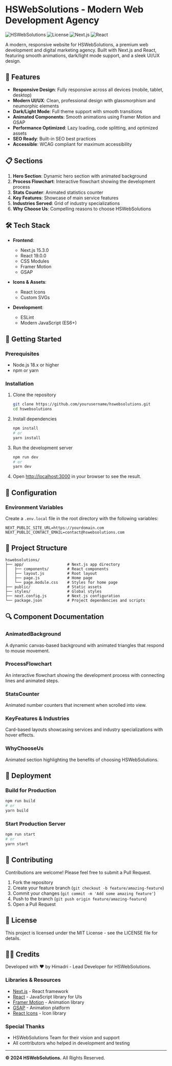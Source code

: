 # HSWebSolutions - Modern Web Development Agency

![HSWebSolutions](https://img.shields.io/badge/HSWebSolutions-Premium%20Web%20Services-673AB7)
![License](https://img.shields.io/badge/license-MIT-green)
![Next.js](https://img.shields.io/badge/Next.js-15.3.0-black)
![React](https://img.shields.io/badge/React-19.0.0-blue)

A modern, responsive website for HSWebSolutions, a premium web development and digital marketing agency. Built with Next.js and React, featuring smooth animations, dark/light mode support, and a sleek UI/UX design.

## 🚀 Features

- **Responsive Design**: Fully responsive across all devices (mobile, tablet, desktop)
- **Modern UI/UX**: Clean, professional design with glassmorphism and neumorphic elements
- **Dark/Light Mode**: Full theme support with smooth transitions
- **Animated Components**: Smooth animations using Framer Motion and GSAP
- **Performance Optimized**: Lazy loading, code splitting, and optimized assets
- **SEO Ready**: Built-in SEO best practices
- **Accessible**: WCAG compliant for maximum accessibility

## 📋 Sections

1. **Hero Section**: Dynamic hero section with animated background
2. **Process Flowchart**: Interactive flowchart showing the development process
3. **Stats Counter**: Animated statistics counter
4. **Key Features**: Showcase of main service features
5. **Industries Served**: Grid of industry specializations
6. **Why Choose Us**: Compelling reasons to choose HSWebSolutions

## 🛠️ Tech Stack

- **Frontend**: 
  - Next.js 15.3.0
  - React 19.0.0
  - CSS Modules
  - Framer Motion
  - GSAP

- **Icons & Assets**:
  - React Icons
  - Custom SVGs

- **Development**:
  - ESLint
  - Modern JavaScript (ES6+)

## 🚦 Getting Started

### Prerequisites

- Node.js 18.x or higher
- npm or yarn

### Installation

1. Clone the repository
   ```bash
   git clone https://github.com/yourusername/hswebsolutions.git
   cd hswebsolutions
   ```

2. Install dependencies
   ```bash
   npm install
   # or
   yarn install
   ```

3. Run the development server
   ```bash
   npm run dev
   # or
   yarn dev
   ```

4. Open [http://localhost:3000](http://localhost:3000) in your browser to see the result.

## 🔧 Configuration

### Environment Variables

Create a `.env.local` file in the root directory with the following variables:

```
NEXT_PUBLIC_SITE_URL=https://yourdomain.com
NEXT_PUBLIC_CONTACT_EMAIL=contact@hswebsolutions.com
```

## 📂 Project Structure

```
hswebsolutions/
├── app/                   # Next.js app directory
│   ├── components/        # React components
│   ├── layout.js          # Root layout
│   ├── page.js            # Home page
│   └── page.module.css    # Styles for home page
├── public/                # Static assets
├── styles/                # Global styles
├── next.config.js         # Next.js configuration
└── package.json           # Project dependencies and scripts
```

## 🔍 Component Documentation

### AnimatedBackground

A dynamic canvas-based background with animated triangles that respond to mouse movement.

### ProcessFlowchart

An interactive flowchart showing the development process with connecting lines and animated steps.

### StatsCounter

Animated number counters that increment when scrolled into view.

### KeyFeatures & Industries

Card-based layouts showcasing services and industry specializations with hover effects.

### WhyChooseUs

Animated section highlighting the benefits of choosing HSWebSolutions.

## 🔄 Deployment

### Build for Production

```bash
npm run build
# or
yarn build
```

### Start Production Server

```bash
npm run start
# or
yarn start
```

## 🤝 Contributing

Contributions are welcome! Please feel free to submit a Pull Request.

1. Fork the repository
2. Create your feature branch (`git checkout -b feature/amazing-feature`)
3. Commit your changes (`git commit -m 'Add some amazing feature'`)
4. Push to the branch (`git push origin feature/amazing-feature`)
5. Open a Pull Request

## 📜 License

This project is licensed under the MIT License - see the LICENSE file for details.

## 👨‍💻 Credits

Developed with ❤️ by Himadri - Lead Developer for HSWebSolutions.

### Libraries & Resources

- [Next.js](https://nextjs.org/) - React framework
- [React](https://reactjs.org/) - JavaScript library for UIs
- [Framer Motion](https://www.framer.com/motion/) - Animation library
- [GSAP](https://greensock.com/gsap/) - Animation platform
- [React Icons](https://react-icons.github.io/react-icons/) - Icon library

### Special Thanks

- HSWebSolutions Team for their vision and support
- All contributors who helped in development and testing

---

**© 2024 HSWebSolutions.** All Rights Reserved.
